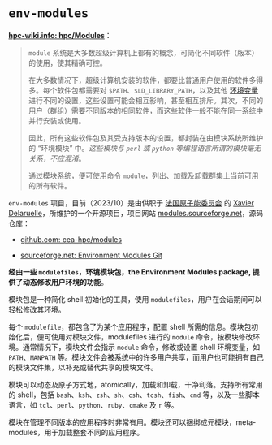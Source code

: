 # `env-modules`


**[hpc-wiki.info: hpc/Modules](https://hpc-wiki.info/hpc/Modules)**：

> `module` 系统是大多数超级计算机上都有的概念，可简化不同软件（版本）的使用，使其精确可控。
>
> 在大多数情况下，超级计算机安装的软件，都要比普通用户使用的软件多得多。每个软件包都需要对 `$PATH`、`$LD_LIBRARY_PATH`，以及其他 [环境变量](glossories.md#环境变量environment-variables) 进行不同的设置，这些设置可能会相互影响，甚至相互排斥。其次，不同的用户（群组）需要不同版本的相同软件，而这些软件一般不能在同一系统中并行安装或使用。
>
> 因此，所有这些软件包及其受支持版本的设置，都封装在由模块系统所维护的 “环境模块” 中。*这些模块与 `perl` 或 `python` 等编程语言所谓的模块毫无关系，不应混淆*。
>
> 通过模块系统，便可使用命令 `module`，列出、加载及卸载群集上当前可用的所有软件。
>



`env-modules` 项目，目前（2023/10）是由供职于 [法国原子能委员会](https://www.cea.fr/english) 的 [Xavier Delaruelle](https://fr.linkedin.com/in/xdelaruelle)，所维护的一个开源项目，项目网站 [modules.sourceforge.net](http://modules.sourceforge.net/)，源码仓库：

- [github.com: cea-hpc/modules](https://github.com/cea-hpc/modules)

- [sourceforge.net: Environment Modules Git](https://sourceforge.net/p/modules/modules/ci/main/tree/)


**经由一些 `modulefiles`，环境模块包，the Environment Modules package, 提供了动态修改用户环境的功能**。


模块包是一种简化 shell 初始化的工具，使用 `modulefiles`，用户在会话期间可以轻松修改其环境。


每个 `modulefile`，都包含了为某个应用程序，配置 shell 所需的信息。模块包初始化后，便可使用对模块文件，modulefiles 进行的 `module` 命令，按模块修改环境。通常情况下，模块文件会指示 `module` 命令，修改或设置 shell 环境变量，如 `PATH`、`MANPATH` 等。模块文件会被系统中的许多用户共享，而用户也可能拥有自己的模块文件集，以补充或替代共享的模块文件。

模块可以动态及原子方式地，atomically，加载和卸载，干净利落。支持所有常用的 shell，包括 `bash`、`ksh`、`zsh`、`sh`、`csh`、`tcsh`、`fish`、`cmd` 等，以及一些脚本语言，如 `tcl`、`perl`、`python`、`ruby`、`cmake` 及 `r` 等。


模块在管理不同版本的应用程序时非常有用。模块还可以捆绑成元模块，meta-modules，用于加载整套不同的应用程序。
